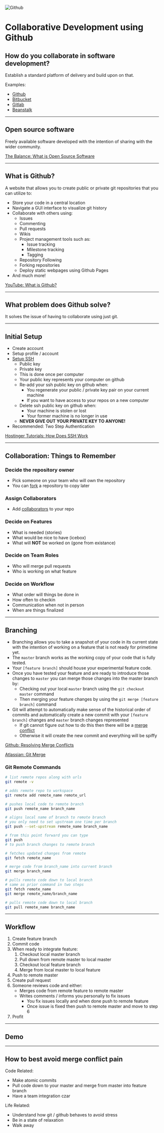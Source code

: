 ![Github](https://19386-presscdn-pagely.netdna-ssl.com/wp-content/uploads/2017/10/github-logo-1.png)
# Collaborative Development using Github

## How do you collaborate in software development?

Establish a standard platform of delivery and build upon on that.

Examples:
- [Github](https://github.com)
- [Bitbucket](https://bitbucket.org/)
- [Gitlab](about.gitlab.com)
- [Beanstalk](beanstalkapp.com)

---

## Open source software

Freely available software developed with the intention of sharing with the wider community.

[The Balance: What is Open Source Software](https://www.thebalance.com/what-is-open-source-software-2071941)

---

## What is Github?

A website that allows you to create public or private git repositories that you can utilize to:

- Store your code in a central location
- Navigate a GUI interface to visualize git history
- Collaborate with others using:
  - Issues
  - Commenting
  - Pull requests
  - Wikis
  - Project management tools such as:
    - Issue tracking
    - Milestone tracking
    - Tagging
  - Repository Following
  - Forking repositories
  - Deploy static webpages using Github Pages
- And much more!

[YouTube: What is Github?](https://www.youtube.com/watch?v=w3jLJU7DT5E)

---

## What problem does Github solve?

It solves the issue of having to collaborate using just git.

---

## Initial Setup
- Create account
- Setup profile / account
- [Setup SSH](https://help.github.com/articles/generating-a-new-ssh-key-and-adding-it-to-the-ssh-agent/)
  - Public key
  - Private key
  - This is done once per computer
  - Your public key represents your computer on github
  - Re-add your ssh public key on github when:
    - You regenerate your public / private key pair on your current machine
    - If you want to have access to your repos on a new computer
  - Delete ssh public key on github when:
    - Your machine is stolen or lost
    - Your former machine is no longer in use
  - __NEVER GIVE OUT YOUR PRIVATE KEY TO ANYONE!__
- Recommended: Two Step Authentication

[Hostinger Tutorials: How Does SSH Work](https://www.hostinger.com/tutorials/ssh-tutorial-how-does-ssh-work)

---

## Collaboration: Things to Remember

### Decide the repository owner

- Pick someone on your team who will own the repository
- You can [fork](https://help.github.com/articles/fork-a-repo/) a repository to copy later

### Assign Collaborators

- Add [collaborators](https://help.github.com/articles/inviting-collaborators-to-a-personal-repository/) to your repo

### Decide on Features

- What is needed (stories)
- What would be nice to have (icebox)
- What will __NOT__ be worked on (gone from existance)

### Decide on Team Roles

- Who will merge pull requests
- Who is working on what feature

### Decide on Workflow

- What order will things be done in
- How often to checkin
- Communication when not in person
- When are things finalized

---

## Branching

- Branching allows you to take a snapshot of your code in its current state with the intention of working on a feature that is not ready for primetime yet.
- The `master` branch works as the working copy of your code that is fully tested.
- Your `[feature branch]` should house your experimental feature code.
- Once you have tested your feature and are ready to introduce those changes to `master` you can merge those changes into the master branch by:
  - Checking out your local `master` branch using the `git checkout master` command
  - Then merging your feature changes by using the `git merge [feature branch]` command
- Git will attempt to automatically make sense of the historical order of commits and automatically create a new commit with your `[feature branch]` changes and `master` branch changes represented
  - If git cannot figure out how to do this then there will be a [merge conflict](https://help.github.com/articles/about-merge-conflicts/)
  - Otherwise it will create the new commit and everything will be spiffy

[Github: Resolving Merge Conflicts](https://help.github.com/articles/resolving-a-merge-conflict-using-the-command-line/#competing-line-change-merge-conflicts)

[Atlassian: Git Merge](https://www.atlassian.com/git/tutorials/using-branches/git-merge)

### Git Remote Commands

```bash
# list remote repos along with urls
git remote -v
```

```bash
# adds remote repo to workspace
git remote add remote_name remote_url
```

```bash
# pushes local code to remote branch
git push remote_name branch_name

# aligns local name of branch to remote branch
# you only need to set upstream one time per branch
git push --set-upstream remote_name branch_name

# from this point forward you can type
git push
# to push branch changes to remote branch 
```

```bash
# fetches updated changes from remote
git fetch remote_name
```

```bash
# merge code from branch_name into current branch
git merge branch_name
```

```bash
# pulls remote code down to local branch
# same as prior command in two steps
git fetch remote_name
git merge remote_name/branch_name
```

```bash
# pulls remote code down to local branch
git pull remote_name branch_name
```

---

## Workflow

1. Create feature branch
2. Commit code
3. When ready to integrate feature:
    1. Checkout local master branch
    2. Pull down from remote master to local master
    3. Checkout local feature branch
    4. Merge from local master to local feature
4. Push to remote master
5. Create pull request
6. Someone reviews code and either:
    - Merges code from remote feature to remote master
    - Writes comments / informs you personally to fix issues
      - You fix issues locally and when done push to remote feature
      - Once issue is fixed then push to remote master and move to step 6
7. Profit

---

## Demo

---

## How to best avoid merge conflict pain

Code Related:
- Make atomic commits
- Pull code down to your master and merge from master into feature branch
- Have a team integration czar

Life Related:
- Understand how git / github behaves to avoid stress
- Be in a state of relaxation
- Walk away